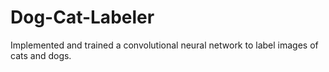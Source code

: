 # Dog-Cat-Labeler
Implemented and trained a convolutional neural network to label images of cats and dogs.
